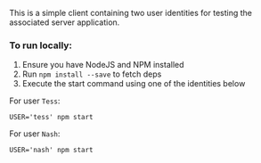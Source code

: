 This is a simple client containing two user identities for testing the associated server application.

### To run locally:
1. Ensure you have NodeJS and NPM installed 
2. Run `npm install --save` to fetch deps
3. Execute the start command using one of the identities below


For user `Tess`:
```shell
USER='tess' npm start
```


For user `Nash`:
```shell
USER='nash' npm start
```